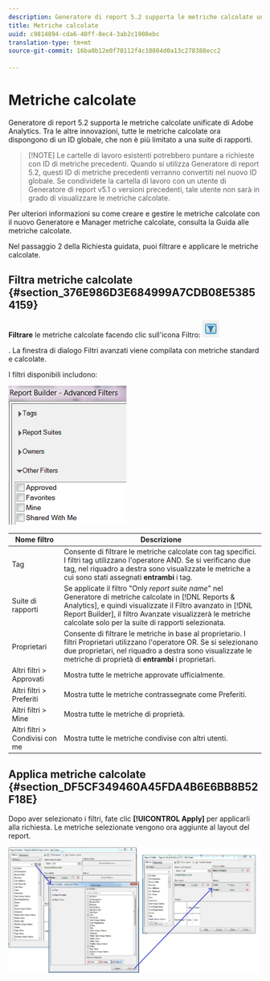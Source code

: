 ```yaml
---
description: Generatore di report 5.2 supporta le metriche calcolate unificate di Adobe Analytics. Tra le altre innovazioni, tutte le metriche calcolate ora dispongono di un ID globale, che non è più limitato a una suite di rapporti.
title: Metriche calcolate
uuid: c9814894-cda6-40ff-8ec4-3ab2c1908ebc
translation-type: tm+mt
source-git-commit: 16ba0b12e0f70112f4c10804d0a13c278388ecc2

---
```



# Metriche calcolate

Generatore di report 5.2 supporta le metriche calcolate unificate di Adobe Analytics. Tra le altre innovazioni, tutte le metriche calcolate ora dispongono di un ID globale, che non è più limitato a una suite di rapporti.

> [!NOTE] Le cartelle di lavoro esistenti potrebbero puntare a richieste con ID di metriche precedenti. Quando si utilizza Generatore di report 5.2, questi ID di metriche precedenti verranno convertiti nel nuovo ID globale. Se condividete la cartella di lavoro con un utente di Generatore di report v5.1 o versioni precedenti, tale utente non sarà in grado di visualizzare le metriche calcolate.

Per ulteriori informazioni su come creare e gestire le metriche calcolate con il nuovo Generatore e Manager metriche calcolate, consulta la Guida alle metriche [](https://marketing.adobe.com/resources/help/en_US/analytics/calcmetrics) calcolate.

Nel passaggio 2 della Richiesta guidata, puoi filtrare e applicare le metriche calcolate.

## Filtra metriche calcolate {#section_376E986D3E684999A7CDB08E53854159}

**Filtrare** le metriche calcolate facendo clic sull'icona Filtro:  ![](assets/segment_filter.png)

. La finestra di dialogo Filtri avanzati viene compilata con metriche standard e calcolate.

I filtri disponibili includono:

![](assets/advanced_filters_(2).png)

| Nome filtro | Descrizione |
|---|---|
| Tag | Consente di filtrare le metriche calcolate con tag specifici. I filtri tag utilizzano l'operatore AND. Se si verificano due tag, nel riquadro a destra sono visualizzate le metriche a cui sono stati assegnati **entrambi** i tag. |
| Suite di rapporti | Se applicate il filtro "Only *report suite name*" nel Generatore di metriche calcolate in [!DNL Reports & Analytics], e quindi visualizzate il Filtro avanzato in [!DNL Report Builder], il filtro Avanzate visualizzerà le metriche calcolate solo per la suite di rapporti selezionata. |
| Proprietari | Consente di filtrare le metriche in base al proprietario. I filtri Proprietari utilizzano l'operatore OR. Se si selezionano due proprietari, nel riquadro a destra sono visualizzate le metriche di proprietà di **entrambi** i proprietari. |
| Altri filtri &gt; Approvati | Mostra tutte le metriche approvate ufficialmente. |
| Altri filtri &gt; Preferiti | Mostra tutte le metriche contrassegnate come Preferiti. |
| Altri filtri &gt; Mine | Mostra tutte le metriche di proprietà. |
| Altri filtri &gt; Condivisi con me | Mostra tutte le metriche condivise con altri utenti. |

## Applica metriche calcolate {#section_DF5CF349460A45FDA4B6E6BB8B52F18E}

Dopo aver selezionato i filtri, fate clic **[!UICONTROL Apply]** per applicarli alla richiesta. Le metriche selezionate vengono ora aggiunte al layout del report.

![](assets/filtering_for_metric.png)

